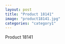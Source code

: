 ```yaml
---
layout: post
title: "Product 18141"
image: "product18141.jpg"
categories: "category1"
---
```

Product 18141
